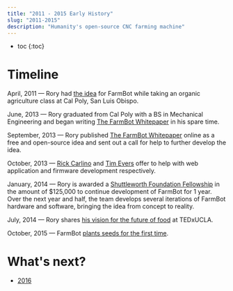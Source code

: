 ```yaml
---
title: "2011 - 2015 Early History"
slug: "2011-2015"
description: "Humanity's open-source CNC farming machine"
---
```


* toc
{:toc}

# Timeline

April, 2011 — Rory had [the idea](https://www.youtube.com/watch?v=HIoVlPaypx4) for FarmBot while taking an organic agriculture class at Cal Poly, San Luis Obispo.

June, 2013 — Rory graduated from Cal Poly with a BS in Mechanical Engineering and began writing [The FarmBot Whitepaper](http://whitepaper.farm.bot) in his spare time.

September, 2013 — Rory published [The FarmBot Whitepaper](http://whitepaper.farm.bot) online as a free and open-source idea <span class="value-icon products"></span> and sent out a call for help to further develop the idea.

October, 2013 — [Rick Carlino](http://rickcarlino.com/) and [Tim Evers](https://github.com/TimEvWw) offer to help with web application and firmware development respectively.

January, 2014 — Rory is awarded a [Shuttleworth Foundation Fellowship](https://www.shuttleworthfoundation.org/fellows/rory-aronson/) in the amount of $125,000 to continue development of FarmBot for 1 year. Over the next year and half, the team develops several iterations of FarmBot hardware and software, bringing the idea from concept to reality.

July, 2014 — Rory shares [his vision for the future of food](https://www.youtube.com/watch?v=HIoVlPaypx4) at TEDxUCLA.

October, 2015 — FarmBot [plants seeds for the first time](https://farm.bot/blogs/news/farmbot-plants-seeds-for-the-first-time).

# What's next?

 * [2016](2016.md)
